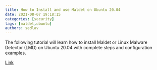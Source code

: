 ```yaml
---
title: How to Install and use Maldet on Ubuntu 20.04
date: 2021-08-07 19:18:15
categories: [security]
tags: [maldet,ubuntu]
authors: sedlav
---
```


The following tutorial will learn how to install Maldet or Linux Malware Detector (LMD) on Ubuntu 20.04 with complete steps and configuration examples.

[Link](https://www.linuxcapable.com/how-to-install-and-use-maldet-on-ubuntu-20-04/)

